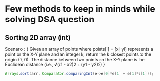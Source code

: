 # Few methods to keep in minds while solving DSA question

Sorting 2D array (int) 
---

Scenario : {
    Given an array of points where points[i] = [xi, yi] represents a point on the X-Y plane and an integer k, return the k closest points to the origin (0, 0).
    The distance between two points on the X-Y plane is the Euclidean distance (i.e., √(x1 - x2)2 + (y1 - y2)2)
}
```java
Arrays.sort(arr, Comparator.comparingInt(e->e[0]*e[1] + e[1]*e[1]));
```